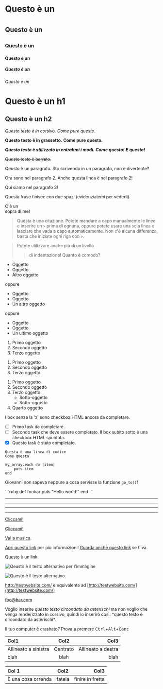 
<!-- Markdown è un superset di HTML, quindi ogni file HTML è a sua volta un file Markdown valido. Questo significa che possiamo usare elementi di HTML in Markdown, come per esempio i commenti, e questi non saranno modificati dal parser di Markdown. State attenti però, se inserite un elemento HTML nel vostro file Markdown, non potrete usare la sua sintassi all'interno del contenuto dell'elemento. -->

<!-- L'implementazione di Markdown inoltre cambia da parser a parser. In questa guida cercheremo di indicare quando una feature è universale e quando sono specifiche ad un certo parser. -->

<!-- Titoli -->
<!-- Potete creare gli elementi HTML da <h1> ad <h6> facilmente, basta che inseriate un egual numero di caratteri cancelletto (#) prima del testo che volete all'interno dell'elemento -->
# Questo è un <h1>
## Questo è un <h2>
### Questo è un <h3>
#### Questo è un <h4>
##### Questo è un <h5>
###### Questo è un <h6>

<!-- Markdown inoltre fornisce due alternative per indicare gli elementi h1 e h2 -->
Questo è un h1
==============

Questo è un h2
--------------

<!-- Stili di testo semplici -->
<!-- Il testo può essere stilizzato in corsivo o grassetto usando markdown -->

*Questo testo è in corsivo.*
_Come pure questo._

**Questo testo è in grassetto.**
__Come pure questo.__

***Questo testo è stilizzato in entrabmi i modi.***
**_Come questo!_**
*__E questo!__*

<!-- In Github Flavored Markdown, che è utilizzato per renderizzare i file markdown su
Github, è presente anche lo stile barrato -->

~~Questo testo è barrato.~~

<!-- I paragrafi sono uno o più linee di testo addiacenti separate da una o più righe vuote. -->

Qeusto è un paragrafo. Sto scrivendo in un paragrafo, non è divertente?

Ora sono nel paragrafo 2.
Anche questa linea è nel paragrafo 2!


Qui siamo nel paragrafo 3!

<!-- Se volete inserire l'elemento HTML <br />, potete terminare la linea con due o più spazi e poi iniziare un nuovo paragrafo. -->

Questa frase finisce con due spazi (evidenziatemi per vederli).  

C'è un <br /> sopra di me!

<!-- Le citazioni sono semplici da inserire, basta usare il carattere >. -->

> Questa è una citazione. Potete
> mandare a capo manualmente le linee e inserire un `>` prima di ognuna, oppure potete usare una sola linea e lasciare che vada a capo automaticamente.
> Non c'è alcuna differenza, basta che iniziate ogni riga con `>`.

> Potete utilizzare anche più di un livello
>>  di indentazione!
> Quanto è comodo?

<!-- Liste -->
<!-- Le liste non ordinate possono essere inserite usando gli asterischi, il simbolo più o dei trattini -->

* Oggetto
* Oggetto
* Altro oggetto

oppure

+ Oggetto
+ Oggetto
+ Un altro oggetto

oppure

- Oggetto
- Oggetto
- Un ultimo oggetto

<!-- Le liste ordinate invece, sono inserite con un numero seguito da un punto. -->

1. Primo oggetto
2. Secondo oggetto
3. Terzo oggetto

<!-- Non dovete nemmeno mettere i numeri nell'ordine giusto, markdown li visualizzerà comunque nell'ordine corretto, anche se potrebbe non essere una buona idea. -->

1. Primo oggetto
1. Secondo oggetto
1. Terzo oggetto
<!-- (Questa lista verrà visualizzata esattamente come quella dell'esempio prima) -->

<!-- Potete inserire anche sotto liste -->

1. Primo oggetto
2. Secondo oggetto
3. Terzo oggetto
    * Sotto-oggetto
    * Sotto-oggetto
4. Quarto oggetto

<!-- Sono presenti anche le task list. In questo modo è possibile creare checkbox in HTML. -->

I box senza la 'x' sono checkbox HTML ancora da completare.
- [ ] Primo task da completare.
- [ ] Secondo task che deve essere completato.
Il box subito sotto è una checkbox HTML spuntata.
- [x] Questo task è stato completato.

<!-- Estratti di codice -->
<!-- Potete inserire un estratto di codice (che utilizza l'elemento <code>) indentando una linea con quattro spazi oppure con un carattere tab -->

    Questa è una linea di codice
    Come questa

<!-- Potete inoltre inserire un altro tab (o altri quattro spazi) per indentare il vostro codice -->

    my_array.each do |item|
        puts item
    end

<!-- Codice inline può essere inserito usando il carattere backtick ` -->

Giovanni non sapeva neppure a cosa servisse la funzione `go_to()`!

<!-- In Github Flavored Markdown, potete inoltre usare una sintassi speciale per il codice -->

\`\`\`ruby <!-- In realtà dovete rimuovere i backslash, usate solo ruby ! -->
def foobar
    puts "Hello world!"
end
\`\`\` <!-- Anche qui, niente backslash, solamente  -->

<!-- Se usate questa sintassi, il testo non richiederà di essere indentanto, inoltre Github userà la  syntax highlighting del linguaggio specificato dopo i  iniziali -->

<!-- Linea orizzontale (<hr />) -->
<!-- Le linee orizzontali sono inserite facilemtne usanto tre o più asterischi o trattini senza spazi consecutivi e senza spazi. -->

***
---
- - -
****************

<!-- Link -->
<!-- Una delle funzionalità migliori di markdown è la facilità con cui si possono inserire i link. Mettete il testo da visualizzare fra parentesi quadre [] seguite dall'url messo fra parentesi tonde () -->

[Cliccami!](http://test.com/)

<!-- Potete inoltre aggiungere al link un titolo mettendolo fra doppie apici dopo il link -->

[Cliccami!](http://test.com/ "Link a Test.com")

<!-- La sintassi funziona anche i path relativi. -->

[Vai a musica](/music/).

<!-- Markdown supporta inoltre anche la possibilità di aggiungere i link facendo riferimento ad altri punti del testo -->

[Apri questo link][link1] per più informazioni!
[Guarda anche questo link][foobar] se ti va.

[link1]: http://test.com/ "Bello!"
[foobar]: http://foobar.biz/ "Va bene!"

<!-- Il titolo può anche essere inserito in apici singoli o in parentesi, oppure omesso interamente. Il riferimento può essere inserito in un punto qualsiasi del vostro documento e l'identificativo del riferimento può essere lungo a piacere a patto che sia univoco. -->

<!-- Esiste anche un "identificativo implicito" che vi permette di usare il testo del link come id -->

[Questo][] è un link.

[Questo]: http://thisisalink.com/

<!-- Ma non è comunemente usato. -->

<!-- Immagini -->
<!-- Le immagini sono inserite come i link ma con un punto esclamativo inserito prima delle parentesi quadre! -->

![Qeusto è il testo alternativo per l'immagine](http://imgur.com/myimage.jpg "Il titolo opzionale")

<!-- E la modalità a riferimento funziona esattamente come ci si aspetta -->

![Questo è il testo alternativo.][myimage]

[myimage]: relative/urls/cool/image.jpg "Se vi serve un titolo, lo mettete qui"

<!-- Miscellanea -->
<!-- Auto link -->

<http://testwebsite.com/> è equivalente ad
[http://testwebsite.com/](http://testwebsite.com/)

<!-- Auto link per le email -->

<foo@bar.com>

<!-- Caratteri di escaping -->

Voglio inserire *questo testo circondato da asterischi* ma non voglio che venga renderizzato in corsivo, quindi lo inserirò così: \*questo testo è circondato da asterischi\*.

<!-- Combinazioni di tasti -->
<!-- In Github Flavored Markdown, potete utilizzare il tag <kbd> per raffigurare i tasti della tastiera -->

Il tuo computer è crashato? Prova a premere
<kbd>Ctrl</kbd>+<kbd>Alt</kbd>+<kbd>Canc</kbd>

<!-- Tabelle -->
<!-- Le tabelle sono disponibili solo in Github Flavored Markdown e sono leggeremente complesse, ma se proprio volete inserirle fate come segue: -->

| Col1                 | Col2     | Col3               |
| :------------------- | :------: | -----------------: |
| Allineato a sinistra | Centrato | Allineato a destra |
| blah                 | blah     | blah               |

<!-- oppure, per lo stesso risultato -->

Col 1 | Col2 | Col3
:-- | :-: | --:
È una cosa orrenda | fatela | finire in fretta

<!-- Finito! -->

